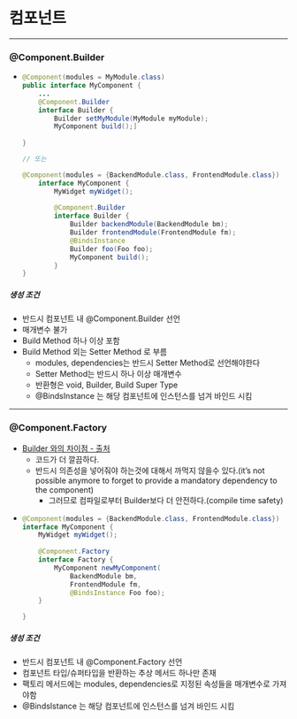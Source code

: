# 컴포넌트 
---
### @Component.Builder
* ```java
  @Component(modules = MyModule.class)
  public interface MyComponent {
      ...
      @Component.Builder
      interface Builder {
          Builder setMyModule(MyModule myModule);
          MyComponent build();]
          
  }
  
  // 또는
  
  @Component(modules = {BackendModule.class, FrontendModule.class})
      interface MyComponent {
          MyWidget myWidget();
          
          @Component.Builder
          interface Builder {
              Builder backendModule(BackendModule bm);
              Builder frontendModule(FrontendModule fm);
              @BindsInstance
              Builder foo(Foo foo);
              MyComponent build();
          }
  }
##### 생성 조건
* 반드시 컴포넌트 내 @Component.Builder 선언
* 매개변수 불가
* Build Method 하나 이상 포함
* Build Method 외는 Setter Method 로 부름
  * modules, dependencies는 반드시 Setter Method로 선언해야한다
  * Setter Method는 반드시 하나 이상 매개변수
  * 반환형은 void, Builder, Build Super Type
  * @BindsInstance 는 해당 컴포넌트에 인스턴스를 넘겨 바인드 시킴
---
### @Component.Factory
* [Builder 와의 차이점 - 출처](https://proandroiddev.com/dagger-and-the-shiny-new-component-factory-c2234fcae6b1)
  * 코드가 더 깔끔하다.
  * 반드시 의존성을 넣어줘야 하는것에 대해서 까먹지 않을수 있다.(it’s not possible anymore to forget to provide a mandatory dependency to the component)
    * 그러므로 컴파일로부터 Builder보다 더 안전하다.(compile time safety)
* ```java
  @Component(modules = {BackendModule.class, FrontendModule.class})
  interface MyComponent {
      MyWidget myWidget();
          
      @Component.Factory
      interface Factory {
          MyComponent newMyComponent(
              BackendModule bm,
              FrontendModule fm,
              @BindsInstance Foo foo);
      }
  
  }
##### 생성 조건
* 반드시 컴포넌트 내 @Component.Factory 선언
* 컴포넌트 타입/슈퍼타입을 반환하는 추상 메서드 하나만 존재
* 팩토리 메서드에는 modules, dependencies로 지정된 속성들을 매개변수로 가져야함
* @BindsIstance 는 해당 컴포넌트에 인스턴스를 넘겨 바인드 시킴
